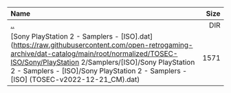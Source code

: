 |Name|Size|
|:---|---:|
|[..](../index.html)|DIR|
|[Sony PlayStation 2 - Samplers - [ISO].dat](https://raw.githubusercontent.com/open-retrogaming-archive/dat-catalog/main/root/normalized/TOSEC-ISO/Sony/PlayStation 2/Samplers/[ISO]/Sony PlayStation 2 - Samplers - [ISO]/Sony PlayStation 2 - Samplers - [ISO] (TOSEC-v2022-12-21_CM).dat)|1571|
